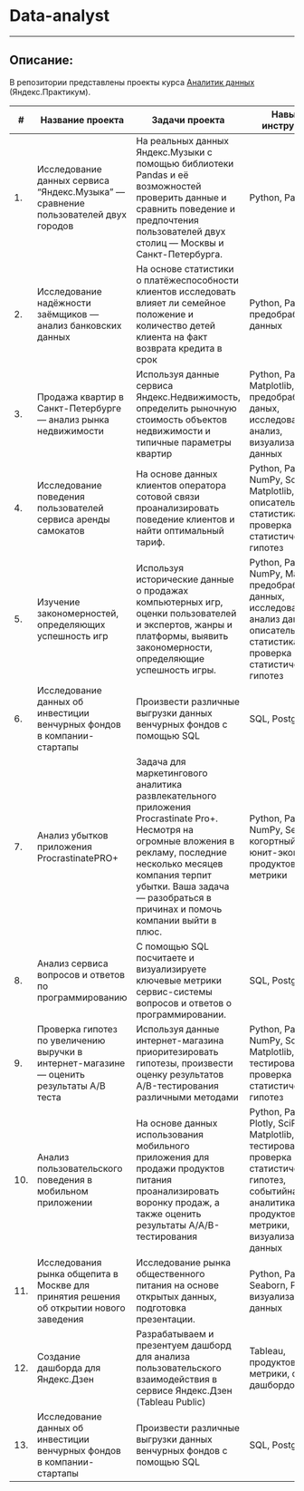 # Data-analyst
____
## Описание:
В репозитории представлены проекты курса [Аналитик данных](https://praktikum.yandex.ru/data-analyst/) (Яндекс.Практикум).

| # | Название проекта |Задачи проекта|Навыки и инструменты|
|------|-----|-------|-------|
| 1. |Исследование данных сервиса “Яндекс.Музыка” — сравнение пользователей двух городов|На реальных данных Яндекс.Музыки c помощью библиотеки Pandas и её возможностей проверить данные и сравнить поведение и предпочтения пользователей двух столиц — Москвы и Санкт-Петербурга.|Python, Pandas|
| 2. |Исследование надёжности заёмщиков — анализ банковских данных|На основе статистики о платёжеспособности клиентов исследовать влияет ли семейное положение и количество детей клиента на факт возврата кредита в срок|Python, Pandas, предобработка данных|
| 3. |Продажа квартир в Санкт-Петербурге — анализ рынка недвижимости|Используя данные сервиса Яндекс.Недвижимость, определить рыночную стоимость объектов недвижимости и типичные параметры квартир|Python, Pandas, Matplotlib, предобработка даных, исследовательский анализ, визуализация данных|
| 4. |Исследование поведения пользователей сервиса аренды самокатов|На основе данных клиентов оператора сотовой связи проанализировать поведение клиентов и найти оптимальный тариф.|Python, Pandas, NumPy, SciPy, Matplotlib, описательная статистика, проверка статистических гипотез|
| 5. |Изучение закономерностей, определяющих успешность игр|Используя исторические данные о продажах компьютерных игр, оценки пользователей и экспертов, жанры и платформы, выявить закономерности, определяющие успешность игры.|Python, Pandas, NumPy, Matplotlib, предобработка данных, исследовательский анализ данных, описательная статистика, проверка статистических гипотез|
| 6. |Исследование данных об инвестиции венчурных фондов в компании-стартапы|Произвести различные выгрузки данных венчурных фондов с помощью SQL|SQL, PostgreSQL|
| 7. |Анализ убытков приложения ProcrastinatePRO+|Задача для маркетингового аналитика развлекательного приложения Procrastinate Pro+. Несмотря на огромные вложения в рекламу, последние несколько месяцев компания терпит убытки. Ваша задача — разобраться в причинах и помочь компании выйти в плюс.|Python, Pandas, NumPy, Seaborn, когортный анализ, юнит-экономика, продуктовые метрики|
| 8. |Анализ сервиса вопросов и ответов по программированию|С помощью SQL посчитаете и визуализируете ключевые метрики сервис-системы вопросов и ответов о программировании.|SQL, PostgreSQL|
| 9. |Проверка гипотез по увеличению выручки в интернет-магазине — оценить результаты A/B теста|Используя данные интернет-магазина приоритезировать гипотезы, произвести оценку результатов A/B-тестирования различными методами|Python, Pandas, NumPy, SciPy, Matplotlib, A/B-тестирование, проверка статистических гипотез|
| 10. |Анализ пользовательского поведения в мобильном приложении|На основе данных использования мобильного приложения для продажи продуктов питания проанализировать воронку продаж, а также оценить результаты A/A/B-тестирования|Python, Pandas, Plotly, SciPy, Matplotlib, A/B-тестирование, проверка статистических гипотез, событийная аналитика, продуктовые метрики, визуализация данных|
| 11. |Исследования рынка общепита в Москве для принятия решения об открытии нового заведения|Исследование рынка общественного питания на основе открытых данных, подготовка презентации.|Python, Pandas, Seaborn, Plotly, визуализация данных|
| 12. |Создание дашборда для Яндекс.Дзен|Разрабатываем и презентуем дашборд для анализа пользовательского взаимодействия в сервисе Яндекс.Дзен (Tableau Public)|Tableau, продуктовые метрики, создание дашбордов|
| 13. |Исследование данных об инвестиции венчурных фондов в компании-стартапы|Произвести различные выгрузки данных венчурных фондов с помощью SQL|SQL, PostgreSQL|

